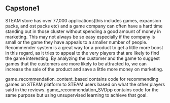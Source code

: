 ## Capstone1

STEAM store has over 77,000 applications(this includes games, expansion packs, and ost packs etc) and a game company can often have a hard time standing out in those cluster without spending a good amount of money in marketing. This may not always be so easy especially if the company is small or the game they have appeals to a smaller number of people.
Recommender system is a great way for a product to get a little more boost in this regard, as it tries to appeal to the very players that are likely to find the game interesting. By analyzing the customer and the game to suggest games that the customers are more likely to be attracted to, we can increase the sale of the product and save a little more money on marketing.


game_recommendation_content_based contains code for recommending games on STEAM platform to STEAM users based on what the other players said in the reviews.
game_recommendation_SVDpp contains code for the same purpose but using unsupervised learning to achieve that goal.
